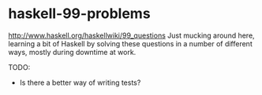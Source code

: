 haskell-99-problems
====================

http://www.haskell.org/haskellwiki/99_questions
Just mucking around here, learning a bit of Haskell by solving these questions in a number of different ways, mostly during downtime at work.


TODO:
* Is there a better way of writing tests?
